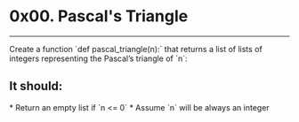 <h1> 0x00. Pascal's Triangle</h1>
<hr>
<p>Create a function `def pascal_triangle(n):` that returns a list of lists of integers representing the Pascal’s triangle of `n`:</p>
<h2> It should: </h2>
* Return an empty list if `n <= 0`
* Assume `n` will be always an integer
